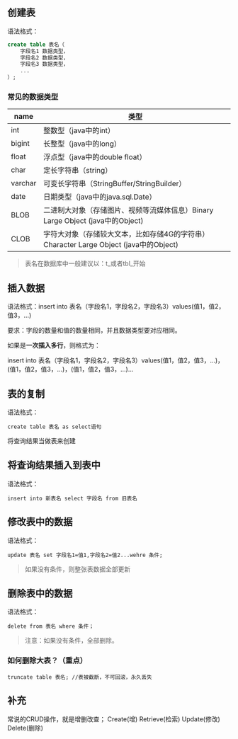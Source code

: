 ## 创建表

语法格式：

```sql
create table 表名（
	字段名1 数据类型，
	字段名2 数据类型，
	字段名3 数据类型，
	...
）;
```

### 常见的数据类型

| name    | 类型                                                         |
| ------- | ------------------------------------------------------------ |
| int     | 整数型（java中的int）                                        |
| bigint  | 长整型（java中的long）                                       |
| float   | 浮点型（java中的double float）                               |
| char    | 定长字符串（string）                                         |
| varchar | 可变长字符串（StringBuffer/StringBuilder）                   |
| date    | 日期类型（java中的java.sql.Date）                            |
| BLOB    | 二进制大对象（存储图片、视频等流媒体信息）Binary Large Object (java中的Object) |
| CLOB    | 字符大对象（存储较大文本，比如存储4G的字符串）Character Large Object (java中的Object) |

> 表名在数据库中一般建议以：t\_或者tbl\_开始

## 插入数据

语法格式：insert into 表名（字段名1，字段名2，字段名3）values(值1，值2，值3，...)

要求：字段的数量和值的数量相同，并且数据类型要对应相同。

如果是**一次插入多行**，则格式为：

insert into 表名（字段名1，字段名2，字段名3）values(值1，值2，值3，...)，(值1，值2，值3，...)，(值1，值2，值3，...)...

## 表的复制

语法格式：

```
create table 表名 as select语句
```

将查询结果当做表来创建

## 将查询结果插入到表中

语法格式：

```
insert into 新表名 select 字段名 from 旧表名
```

## 修改表中的数据

语法格式：

```
update 表名 set 字段名1=值1,字段名2=值2...wehre 条件;
```

> 如果没有条件，则整张表数据全部更新

## 删除表中的数据

语法格式：

```
delete from 表名 where 条件；
```

> 注意：如果没有条件，全部删除。

### 如何删除大表？（重点）

```
truncate table 表名; //表被截断，不可回滚，永久丢失
```

## 补充

常说的CRUD操作，就是增删改查； Create(增) Retrieve(检索) Update(修改) Delete(删除)

